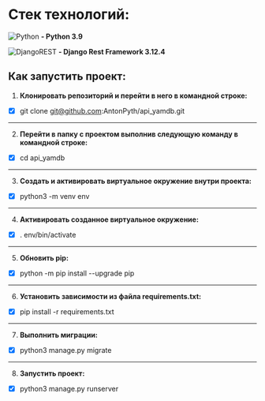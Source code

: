 # Стек технологий:

![Python](https://img.shields.io/badge/python-3670A0?style=for-the-badge&logo=python&logoColor=ffdd54) **- Python 3.9**

![DjangoREST](https://img.shields.io/badge/DJANGO-REST-ff1709?style=for-the-badge&logo=django&logoColor=white&color=ff1709&labelColor=gray) **- Django Rest Framework 3.12.4**


## Как запустить проект:
1. **Клонировать репозиторий и перейти в него в командной строке:**


- [X] git clone git@github.com:AntonPyth/api_yamdb.git

___
2. **Перейти в папку с проектом выполнив следующую команду в командной строке:**


- [X] cd api_yamdb

___
3. __Cоздать и активировать виртуальное окружение внутри проекта:__


- [X] python3 -m venv env

___
4. **Активировать созданное виртуальное окружение:**


- [X] . env/bin/activate

___
5. **Обновить pip:**


- [X] python -m pip install --upgrade pip

___
6. **Установить зависимости из файла requirements.txt:**


- [X] pip install -r requirements.txt

___
7. **Выполнить миграции:**


- [X] python3 manage.py migrate

___
8. **Запустить проект:**


- [X] python3 manage.py runserver
